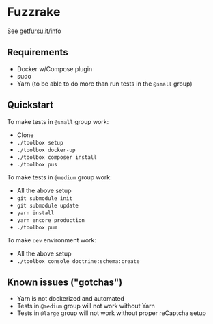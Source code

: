 # Fuzzrake

See [getfursu.it/info](https://getfursu.it/info)


## Requirements

* Docker w/Compose plugin
* sudo
* Yarn (to be able to do more than run tests in the `@small` group)


## Quickstart


To make tests in `@small` group work:

* Clone
* `./toolbox setup`
* `./toolbox docker-up`
* `./toolbox composer install`
* `./toolbox pus`

To make tests in `@medium` group work:
* All the above setup
* `git submodule init`
* `git submodule update`
* `yarn install`
* `yarn encore production`
* `./toolbox pum`

To make `dev` environment work:
* All the above setup
* `./toolbox console doctrine:schema:create`


## Known issues ("gotchas")

* Yarn is not dockerized and automated
* Tests in `@medium` group will not work without Yarn
* Tests in `@large` group will not work without proper reCaptcha setup
